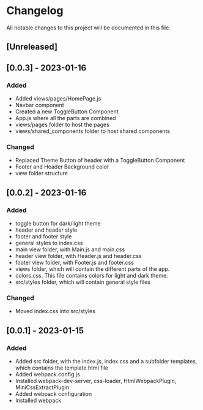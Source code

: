 # Changelog

All notable changes to this project will be documented in this file.

## [Unreleased]

## [0.0.3] - 2023-01-16

### Added
- Added views/pages/HomePage.js
- Navbar component
- Created a new ToggleButton Component 
- App.js where all the parts are combined
- views/pages folder to host the pages
- views/shared_components folder to host shared components 

### Changed
- Replaced Theme Button of header with a ToggleButton Component
- Footer and Header Background color
- view folder structure

## [0.0.2] - 2023-01-16

### Added
- toggle button for dark/light theme
- header and header style
- footer and footer style
- general styles to index.css
- main view folder, with Main.js and main.css
- header view folder, with Header.js and header.css
- footer view folder, with Footer.js and footer.css
- views folder, which will contain the different parts of the app.
- colors.css. This file contains colors for light and dark theme.
- src/styles folder, which will contain general style files

### Changed
- Moved index.css into src/styles

## [0.0.1] - 2023-01-15

### Added
- Added src folder, with the index.js, index.css and a subfolder templates, which contains the template html file
- Added webpack.config.js
- Installed webpack-dev-server, css-loader, HtmlWebpackPlugin, MiniCssExtractPlugin
- Added webpack configuration
- Installed webpack